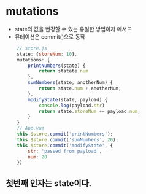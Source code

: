 # mutations
+ state의 값을 변경할 수 있는 유일한 방법이자 메서드
+ 뮤테이션은 commit()으로 동작
```javascript
    // store.js
    state: {storeNum: 10},
    mutations: {
        printNumbers(state) {
            return statate.num
        },
        sumNumbers(state, anotherNum) {
            return state.num + anotherNum;
        },
        modifyState(state, payload) {
            console.log(payload.str)
            return state.storeNum += payload.num;
        }
    }
    // App.vue
    this.$store.commit('printNumbers');
    this.$store.commit('sumNumbers', 20);
    this.$store.commit('modifyState', {
        str: 'passed from payload',
        num: 20
    })
```
## 첫번째 인자는 state이다.